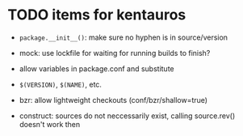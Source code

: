 # TODO items for kentauros

- ```package.__init__()```: make sure no hyphen is in source/version

- mock: use lockfile for waiting for running builds to finish?

- allow variables in package.conf and substitute
 - ```$(VERSION)```, ```$(NAME)```, etc.

- bzr: allow lightweight checkouts (conf/bzr/shallow=true)
- construct: sources do not neccessarily exist, calling source.rev() doesn't work then

